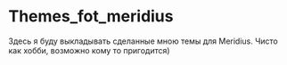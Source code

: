 # Themes_fot_meridius
Здесь я буду выкладывать сделанные мною темы для Meridius. Чисто как хобби, возможно кому то пригодится)
